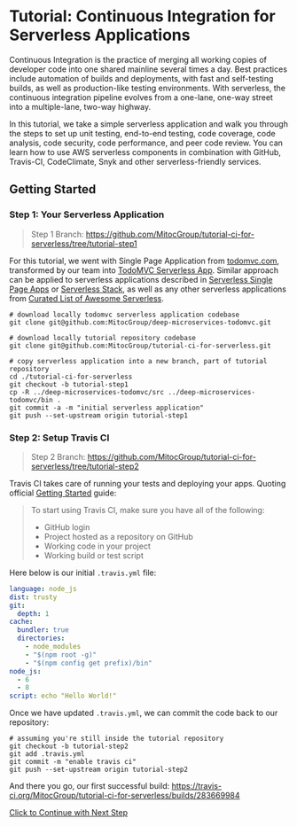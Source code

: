 # Tutorial: Continuous Integration for Serverless Applications

Continuous Integration is the practice of merging all working copies of
developer code into one shared mainline several times a day. Best practices
include automation of builds and deployments, with fast and self-testing
builds, as well as production-like testing environments. With serverless, the
continuous integration pipeline evolves from a one-lane, one-way street into a
multiple-lane, two-way highway.

In this tutorial, we take a simple serverless application and walk you through
the steps to set up unit testing, end-to-end testing, code coverage, code
analysis, code security, code performance, and peer code review. You can learn
how to use AWS serverless components in combination with GitHub, Travis-CI,
CodeClimate, Snyk and other serverless-friendly services.

## Getting Started

### Step 1: Your Serverless Application

> Step 1 Branch:
https://github.com/MitocGroup/tutorial-ci-for-serverless/tree/tutorial-step1

For this tutorial, we went with Single Page Application from
[todomvc.com](http://todomvc.com), transformed by our team into
[TodoMVC Serverless App](https://github.com/MitocGroup/deep-microservices-todomvc).
Similar approach can be applied to serverless applications described in
[Serverless Single Page Apps](https://pragprog.com/book/brapps/serverless-single-page-apps)
or [Serverless Stack](https://serverless-stack.com),
as well as any other serverless applications from
[Curated List of Awesome Serverless](https://github.com/anaibol/awesome-serverless).

```shell
# download locally todomvc serverless application codebase
git clone git@github.com:MitocGroup/deep-microservices-todomvc.git

# download locally tutorial repository codebase
git clone git@github.com:MitocGroup/tutorial-ci-for-serverless.git

# copy serverless application into a new branch, part of tutorial repository
cd ./tutorial-ci-for-serverless
git checkout -b tutorial-step1
cp -R ../deep-microservices-todomvc/src ../deep-microservices-todomvc/bin .
git commit -a -m "initial serverless application"
git push --set-upstream origin tutorial-step1
```

### Step 2: Setup Travis CI

> Step 2 Branch:
https://github.com/MitocGroup/tutorial-ci-for-serverless/tree/tutorial-step2

Travis CI takes care of running your tests and deploying your apps. Quoting
official [Getting Started](https://docs.travis-ci.com/user/getting-started/)
guide:

> To start using Travis CI, make sure you have all of the following:
> - GitHub login
> - Project hosted as a repository on GitHub
> - Working code in your project
> - Working build or test script

Here below is our initial `.travis.yml` file:

```yaml
language: node_js
dist: trusty
git:
  depth: 1
cache:
  bundler: true
  directories:
    - node_modules
    - "$(npm root -g)"
    - "$(npm config get prefix)/bin"
node_js:
  - 6
  - 8
script: echo "Hello World!"
```

Once we have updated `.travis.yml`, we can commit the code back to our
repository:

```shell
# assuming you're still inside the tutorial repository
git checkout -b tutorial-step2
git add .travis.yml
git commit -m "enable travis ci"
git push --set-upstream origin tutorial-step2
```

And there you go, our first successful build:
https://travis-ci.org/MitocGroup/tutorial-ci-for-serverless/builds/283669984

[Click to Continue with Next Step](https://github.com/MitocGroup/tutorial-ci-for-serverless/tree/tutorial-step3#step-2-setup-travis-ci#step-3-setup-unit-testing)